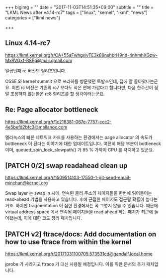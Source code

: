 +++
bigimg = ""
date = "2017-11-03T14:51:35+09:00"
subtitle = ""
title = "LKML News after v4.14-rc7"
tags = ["linux", "kernel", "lkml", "news"]
categories = ["lkml news"]

+++

Linux 4.14-rc7
--------------

https://lkml.kernel.org/r/CA+55aFwhgxivTE3k88nshbrH9nd-4nhmhXGzw-MxRVGxf-R8Eg@mail.gmail.com

일곱번째 rc 버전의 릴리즈입니다.

OSSE 와 kernel summit 으로 프라하를 방문했던 토발즈인데, 집에 잘
돌아왔다는군요.  이번 rc 버전은 기존의 rc7 보다도 작은 편에 가깝다고 합니다만,
다음 한주간이 정말 조용하지 않는한은 rc8 릴리즈를 할 생각이라는군요.


Re: Page allocator bottleneck
-----------------------------

https://lkml.kernel.org/r/1c218381-067e-7757-ccc2-4e5befd2bfc3@mellanox.com

멜라녹스의 빠른 네트워크 카드를 사용하는 환경에서는 page allocator 의 속도가
bottleneck 이 된다는 이야기에 대한 업데이트입니다.  여전히 해당 부분이
bottleneck 이며, queued_spin_lock_slowpath() 가 85 % 가까이 CPU 를 차지하고
있군요.


[PATCH 0/2] swap readahead clean up
-----------------------------------

https://lkml.kernel.org/r/1509514103-17550-1-git-send-email-minchan@kernel.org

Swap layer 는 swap in 시에, 연속된 물리 주소의 페이지들을 한번에 읽어들이는
read-ahead 기법을 사용하고 있습니다.  후에 근접한 페이지도 접근될 확률이 높다는
거죠.  하지만 fragmentation 이 심한 환경에서는 꼭 그렇지 않을 수 있습니다.
때문에 virtual address space 에서 연속된 페이지들을 read ahead 하는 패치가
최근에 들어왔는데, 이에 대한 코드 정리 패치입니다.


[PATCH v2] ftrace/docs: Add documentation on how to use ftrace from within the kernel
-------------------------------------------------------------------------------------

https://lkml.kernel.org/r/20171031100705.573531cd@gandalf.local.home

jprobe 가 사라지고 ftrace 가 대신 사용될 예정입니다.  이를 위한 문서의 추가
패치입니다.
